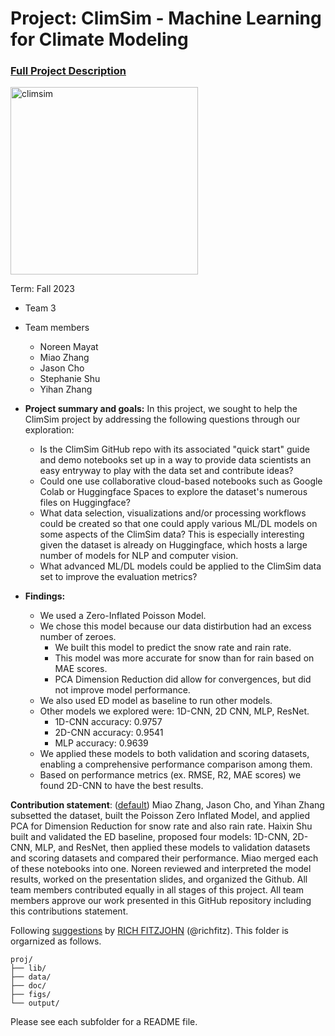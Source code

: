 # Project: ClimSim - Machine Learning for Climate Modeling


### [Full Project Description](doc/project3_desc.md)

<img src="https://leap-stc.github.io/ClimSim/_images/fig_1.png" alt="climsim" width="300"/>

Term: Fall 2023

+ Team 3
+ Team members
	+ Noreen Mayat
 	+ Miao Zhang
	+ Jason Cho
	+ Stephanie Shu
	+ Yihan Zhang 

+ **Project summary and goals:** In this project, we sought to help the ClimSim project by addressing the following questions through our exploration:
	+ Is the ClimSim GitHub repo with its associated "quick start" guide and demo notebooks set up in a way to provide data scientists an easy entryway to play with the data set and contribute ideas?
	+ Could one use collaborative cloud-based notebooks such as Google Colab or Huggingface Spaces to explore the dataset's numerous files on Huggingface?
	+ What data selection, visualizations and/or processing workflows could be created so that one could apply various ML/DL models on some aspects of the ClimSim data? This is especially interesting given the dataset is already on Huggingface, which hosts a large number of models for NLP and computer vision.
	+ What advanced ML/DL models could be applied to the ClimSim data set to improve the evaluation metrics?

+ **Findings:**
	+ We used a Zero-Inflated Poisson Model.
 	+ We chose this model because our data distirbution had an excess number of zeroes.
  		+ We built this model to predict the snow rate and rain rate.   
  		+ This model was more accurate for snow than for rain based on MAE scores.
  		+ PCA Dimension Reduction did allow for convergences, but did not improve model performance.
  	+ We also used ED model as baseline to run other models.
  	+ Other models we explored were: 1D-CNN, 2D CNN, MLP, ResNet.
  		+ 1D-CNN accuracy: 0.9757 
  		+ 2D-CNN accuracy: 0.9541
  		+ MLP accuracy: 0.9639
  	+ We applied these models to both validation and scoring datasets, enabling a comprehensive performance comparison among them.
  	+ Based on performance metrics (ex. RMSE, R2, MAE scores) we found 2D-CNN to have the best results. 

**Contribution statement**: ([default](doc/a_note_on_contributions.md)) Miao Zhang, Jason Cho, and Yihan Zhang subsetted the dataset, built the Poisson Zero Inflated Model, and applied PCA for Dimension Reduction for snow rate and also rain rate. Haixin Shu built and validated the ED baseline, proposed four models: 1D-CNN, 2D-CNN, MLP, and ResNet, then applied these models to validation datasets and scoring datasets and compared their performance. Miao merged each of these notebooks into one. Noreen reviewed and interpreted the model results, worked on the presentation slides, and organized the Github. All team members contributed equally in all stages of this project. All team members approve our work presented in this GitHub repository including this contributions statement.

Following [suggestions](http://nicercode.github.io/blog/2013-04-05-projects/) by [RICH FITZJOHN](http://nicercode.github.io/about/#Team) (@richfitz). This folder is orgarnized as follows.

```
proj/
├── lib/
├── data/
├── doc/
├── figs/
└── output/
```

Please see each subfolder for a README file.
